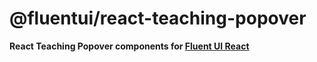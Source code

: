 # @fluentui/react-teaching-popover

**React Teaching Popover components for [Fluent UI React](https://react.fluentui.dev/)**
